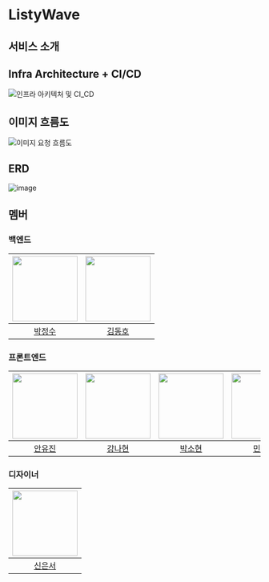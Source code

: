 # ListyWave

## 서비스 소개

## Infra Architecture + CI/CD

![인프라 아키텍처 및 CI_CD](https://github.com/8-Sprinters/ListyWave-back/assets/66300965/1e5450ac-401c-43c6-b3a9-9caa3e36e184)


## 이미지 흐름도

![이미지 요청 흐름도](https://github.com/8-Sprinters/ListyWave-back/assets/66300965/749ce6b8-55d0-45ff-b4ba-c4264bff8589)


## ERD

![image](https://github.com/8-Sprinters/ListyWave-back/assets/107859870/ea329fc2-ec0e-4ae6-b1a5-2903ac3f3bca)

## 멤버

### 백엔드

| <img src="https://avatars.githubusercontent.com/u/107859870?s=400&u=5a1dffc8cb837b44ec26ae7468499972953fc913&v=4" width="130" height="130"> | <img src ="https://avatars.githubusercontent.com/u/66300965?v=4" width="130" height="130"> |
| :---------------------------------------------------------------------------------------: | :----------------------------------------------------------------------------------------: |
|                         [박정수](https://github.com/pparkjs)                         |                          [김동호](https://github.com/kdkdhoho)                          |

### 프론트엔드

| <img src="https://avatars.githubusercontent.com/u/70089733?v=4" width="130" height="130"> | <img src="https://avatars.githubusercontent.com/u/142777396?v=4" width="130" height="130"> | <img src="https://avatars.githubusercontent.com/u/124856726?v=4" width="130" height="130"> | <img src="https://avatars.githubusercontent.com/u/144652458?v=4" width="130" height="130"> | <img src="https://avatars.githubusercontent.com/u/96380950?v=4" width="130" height="130"> |
| :---------------------------------------------------------------------------------------: | :---------------------------------------------------------------------------------------: | :---------------------------------------------------------------------------------------: | :---------------------------------------------------------------------------------------: | :---------------------------------------------------------------------------------------: |
|                             [안유진](https://github.com/Eugene-A-01)                               |                           [강나현](https://github.com/Nahyun-Kang)                             |                            [박소현](https://github.com/ParkSohyunee)                            |                             [민서영](https://github.com/seoyoung-min)                             |                         [강현지](https://github.com/kanglocal/)                          |

### 디자이너

| <img src="" width="130" height="130"> |
| :---------------------------------------------------------------------------------------: |
|                             [신은서]()                              |

